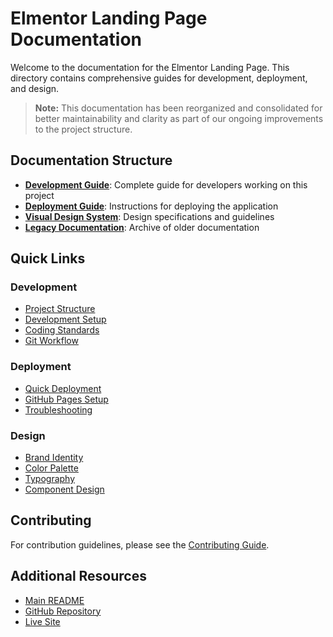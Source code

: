 # Elmentor Landing Page Documentation

Welcome to the documentation for the Elmentor Landing Page. This directory contains comprehensive guides for development, deployment, and design.

> **Note:** This documentation has been reorganized and consolidated for better maintainability and clarity as part of our ongoing improvements to the project structure.

## Documentation Structure

- **[Development Guide](./development/DEVELOPMENT_GUIDE.md)**: Complete guide for developers working on this project
- **[Deployment Guide](./deployment/COMPREHENSIVE_GUIDE.md)**: Instructions for deploying the application
- **[Visual Design System](./design/VISUAL_DESIGN_SYSTEM.md)**: Design specifications and guidelines
- **[Legacy Documentation](./legacy/)**: Archive of older documentation

## Quick Links

### Development
- [Project Structure](./development/DEVELOPMENT_GUIDE.md#project-structure)
- [Development Setup](./development/DEVELOPMENT_GUIDE.md#development-setup)
- [Coding Standards](./development/DEVELOPMENT_GUIDE.md#coding-standards)
- [Git Workflow](./development/DEVELOPMENT_GUIDE.md#git-workflow)

### Deployment
- [Quick Deployment](./deployment/COMPREHENSIVE_GUIDE.md#deployment-options)
- [GitHub Pages Setup](./deployment/COMPREHENSIVE_GUIDE.md#github-pages-setup)
- [Troubleshooting](./deployment/COMPREHENSIVE_GUIDE.md#troubleshooting-common-issues)

### Design
- [Brand Identity](./design/VISUAL_DESIGN_SYSTEM.md#brand-identity)
- [Color Palette](./design/VISUAL_DESIGN_SYSTEM.md#color-palette)
- [Typography](./design/VISUAL_DESIGN_SYSTEM.md#typography)
- [Component Design](./design/VISUAL_DESIGN_SYSTEM.md#component-design)

## Contributing

For contribution guidelines, please see the [Contributing Guide](./CONTRIBUTING.md).

## Additional Resources

- [Main README](../README.md)
- [GitHub Repository](https://github.com/aymanaboghonim/elmentor-landing-page-clean)
- [Live Site](https://aymanaboghonim.github.io/elmentor-landing-page-clean/)
